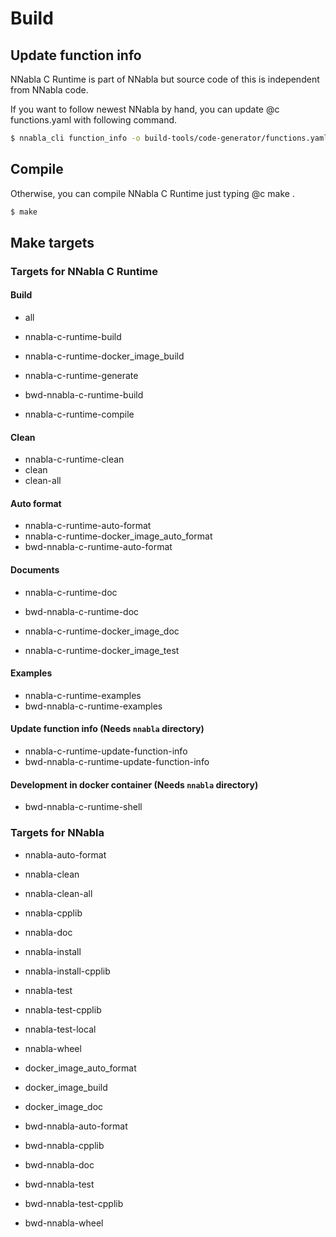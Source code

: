<!--
 Copyright (c) 2017 Sony Corporation. All Rights Reserved.

 Licensed under the Apache License, Version 2.0 (the "License");
 you may not use this file except in compliance with the License.
 You may obtain a copy of the License at

     http://www.apache.org/licenses/LICENSE-2.0

 Unless required by applicable law or agreed to in writing, software
 distributed under the License is distributed on an "AS IS" BASIS,
 WITHOUT WARRANTIES OR CONDITIONS OF ANY KIND, either express or implied.
 See the License for the specific language governing permissions and
 limitations under the License.
-->

# Build

## Update function info

NNabla C Runtime is part of NNabla but source code of this is independent
from NNabla code.

If you want to follow newest NNabla by hand, you can update @c
functions.yaml with following command.

```bash
$ nnabla_cli function_info -o build-tools/code-generator/functions.yaml
```

## Compile
Otherwise, you can compile NNabla C Runtime just typing @c make .

```bash
$ make
```

## Make targets

### Targets for NNabla C Runtime

#### Build
- all
- nnabla-c-runtime-build
- nnabla-c-runtime-docker_image_build

- nnabla-c-runtime-generate
- bwd-nnabla-c-runtime-build

- nnabla-c-runtime-compile

#### Clean
- nnabla-c-runtime-clean
- clean
- clean-all


#### Auto format
- nnabla-c-runtime-auto-format
- nnabla-c-runtime-docker_image_auto_format
- bwd-nnabla-c-runtime-auto-format

#### Documents
- nnabla-c-runtime-doc
- bwd-nnabla-c-runtime-doc

- nnabla-c-runtime-docker_image_doc
- nnabla-c-runtime-docker_image_test

#### Examples
- nnabla-c-runtime-examples
- bwd-nnabla-c-runtime-examples



#### Update function info (Needs `nnabla` directory)
- nnabla-c-runtime-update-function-info
- bwd-nnabla-c-runtime-update-function-info

#### Development in docker container (Needs `nnabla` directory)
- bwd-nnabla-c-runtime-shell

### Targets for NNabla

- nnabla-auto-format
- nnabla-clean
- nnabla-clean-all
- nnabla-cpplib
- nnabla-doc
- nnabla-install
- nnabla-install-cpplib
- nnabla-test
- nnabla-test-cpplib
- nnabla-test-local
- nnabla-wheel

- docker_image_auto_format
- docker_image_build
- docker_image_doc

- bwd-nnabla-auto-format
- bwd-nnabla-cpplib
- bwd-nnabla-doc
- bwd-nnabla-test
- bwd-nnabla-test-cpplib
- bwd-nnabla-wheel
